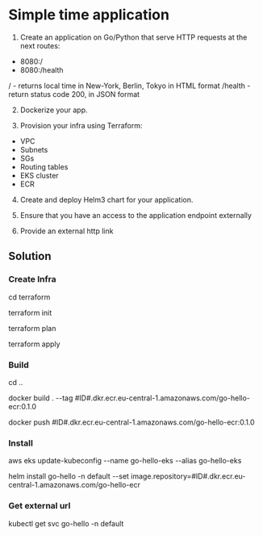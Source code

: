 # Simple time application
 
1) Create an application on Go/Python that serve HTTP requests at the next routes:
- 8080:/
- 8080:/health
 
/ - returns local time in New-York, Berlin, Tokyo in HTML format
/health - return status code 200, in JSON format
 
2) Dockerize your app.
 
3) Provision your infra using Terraform:
- VPC
- Subnets
- SGs
- Routing tables
- EKS cluster
- ECR
 
4) Create and deploy Helm3 chart for your application.
 
5) Ensure that you have an access to the application endpoint externally
 
6) Provide an external http link

## Solution

### Create Infra
<p> cd terraform
<p> terraform init
<p> terraform plan
<p> terraform apply

### Build
<p> cd ..
<p> docker build . --tag #ID#.dkr.ecr.eu-central-1.amazonaws.com/go-hello-ecr:0.1.0
<p> docker push #ID#.dkr.ecr.eu-central-1.amazonaws.com/go-hello-ecr:0.1.0

### Install
<p> aws eks update-kubeconfig --name go-hello-eks --alias go-hello-eks
<p> helm install go-hello -n default --set image.repository=#ID#.dkr.ecr.eu-central-1.amazonaws.com/go-hello-ecr

### Get external url
<p> kubectl get svc go-hello -n default
